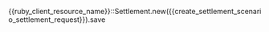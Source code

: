 {{ruby_client_resource_name}}::Settlement.new({{create_settlement_scenario_settlement_request}}).save